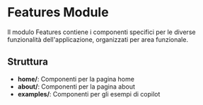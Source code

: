 # Features Module

Il modulo Features contiene i componenti specifici per le diverse funzionalità dell'applicazione, organizzati per area funzionale.

## Struttura

- **home/**: Componenti per la pagina home
- **about/**: Componenti per la pagina about
- **examples/**: Componenti per gli esempi di copilot
